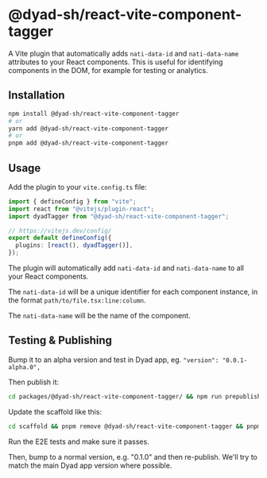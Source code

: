 # @dyad-sh/react-vite-component-tagger

A Vite plugin that automatically adds `nati-data-id` and `nati-data-name` attributes to your React components. This is useful for identifying components in the DOM, for example for testing or analytics.

## Installation

```bash
npm install @dyad-sh/react-vite-component-tagger
# or
yarn add @dyad-sh/react-vite-component-tagger
# or
pnpm add @dyad-sh/react-vite-component-tagger
```

## Usage

Add the plugin to your `vite.config.ts` file:

```ts
import { defineConfig } from "vite";
import react from "@vitejs/plugin-react";
import dyadTagger from "@dyad-sh/react-vite-component-tagger";

// https://vitejs.dev/config/
export default defineConfig({
  plugins: [react(), dyadTagger()],
});
```

The plugin will automatically add `nati-data-id` and `nati-data-name` to all your React components.

The `nati-data-id` will be a unique identifier for each component instance, in the format `path/to/file.tsx:line:column`.

The `nati-data-name` will be the name of the component.

## Testing & Publishing

Bump it to an alpha version and test in Dyad app, eg. `"version": "0.0.1-alpha.0",`

Then publish it:

```sh
cd packages/@dyad-sh/react-vite-component-tagger/ && npm run prepublishOnly && npm publish
```

Update the scaffold like this:

```sh
cd scaffold && pnpm remove @dyad-sh/react-vite-component-tagger && pnpm add -D @dyad-sh/react-vite-component-tagger
```

Run the E2E tests and make sure it passes.

Then, bump to a normal version, e.g. "0.1.0" and then re-publish. We'll try to match the main Dyad app version where possible.
